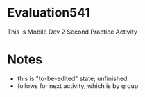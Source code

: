 # Evaluation541
This is Mobile Dev 2 Second Practice Activity

# Notes
- this is "to-be-edited" state; unfinished
- follows for next activity, which is by group
